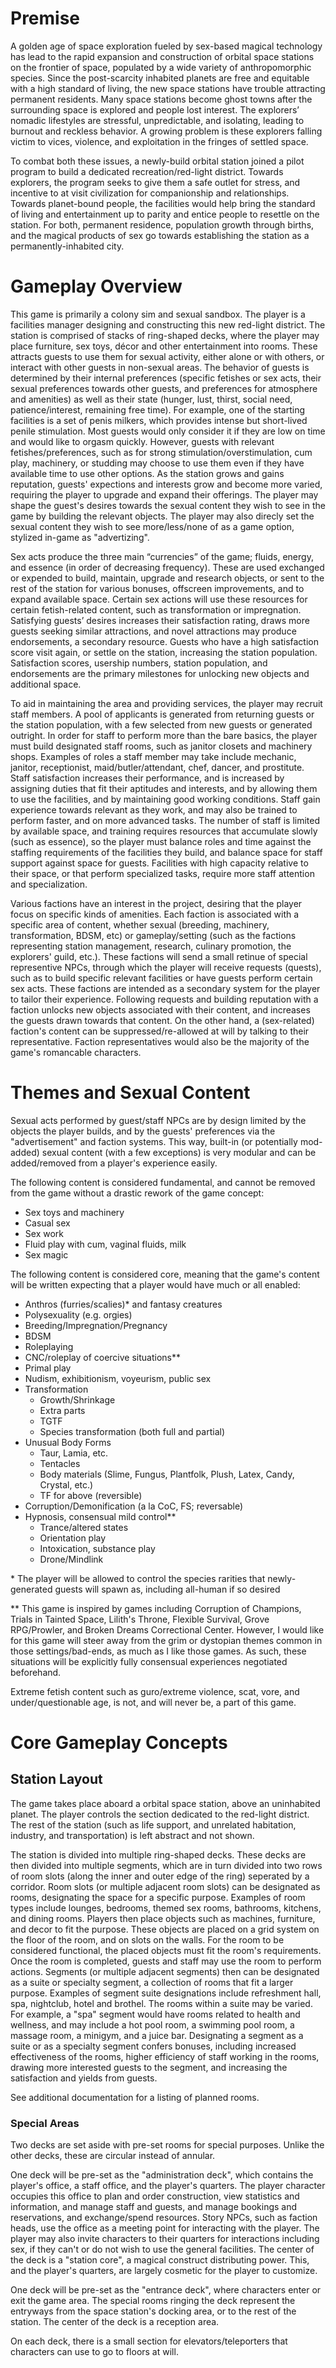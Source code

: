# Premise
A golden age of space exploration fueled by sex-based magical technology has lead to the rapid expansion and construction of orbital space stations on the frontier of space, populated by a wide variety of anthropomorphic species. Since the post-scarcity inhabited planets are free and equitable with a high standard of living, the new space stations have trouble attracting permanent residents. Many space stations become ghost towns after the surrounding space is explored and people lost interest. The explorers’ nomadic lifestyles are stressful, unpredictable, and isolating, leading to burnout and reckless behavior. A growing problem is these explorers falling victim to vices, violence, and exploitation in the fringes of settled space. 

To combat both these issues, a newly-build orbital station joined a pilot program to build a dedicated recreation/red-light district. Towards explorers, the program seeks to give them a safe outlet for stress, and incentive to at visit civilization for companionship and relationships. Towards planet-bound people, the facilities would help bring the standard of living and entertainment up to parity and entice people to resettle on the station. For both, permanent residence, population growth through births, and the magical products of sex go towards establishing the station as a permanently-inhabited city.
# Gameplay Overview
This game is primarily a colony sim and sexual sandbox. The player is a facilities manager designing and constructing this new red-light district. The station is comprised of stacks of ring-shaped decks, where the player may place furniture, sex toys, décor and other entertainment into rooms. These attracts guests to use them for sexual activity, either alone or with others, or interact with other guests in non-sexual areas. The behavior of guests is determined by their internal preferences (specific fetishes or sex acts, their sexual preferences towards other guests, and preferences for atmosphere and amenities) as well as their state (hunger, lust, thirst, social need, patience/interest, remaining free time). For example, one of the starting facilities is a set of penis milkers, which provides intense but short-lived penile stimulation. Most guests would only consider it if they are low on time and would like to orgasm quickly. However, guests with relevant fetishes/preferences, such as for strong stimulation/overstimulation, cum play, machinery, or studding may choose to use them even if they have available time to use other options. As the station grows and gains reputation, guests' expections and interests grow and become more varied, requiring the player to upgrade and expand their offerings. The player may shape the guest's desires towards the sexual content they wish to see in the game by building the relevant objects. The player may also direcly set the sexual content they wish to see more/less/none of as a game option, stylized in-game as "advertizing".

Sex acts produce the three main “currencies” of the game; fluids, energy, and essence (in order of decreasing frequency). These are used exchanged or expended to build, maintain, upgrade and research objects, or sent to the rest of the station for various bonuses, offscreen improvements, and to expand available space. Certain sex actions will use these resources for certain fetish-related content, such as transformation or impregnation. Satisfying guests’ desires increases their satisfaction rating, draws more guests seeking similar attractions, and novel attractions may produce endorsements, a secondary resource. Guests who have a high satisfaction score visit again, or settle on the station, increasing the station population. Satisfaction scores, usership numbers, station population, and endorsements are the primary milestones for unlocking new objects and additional space.

To aid in maintaining the area and providing services, the player may recruit staff members. A pool of applicants is generated from returning guests or the station population, with a few selected from new guests or generated outright. In order for staff to perform more than the bare basics, the player must build designated staff rooms, such as janitor closets and machinery shops. Examples of roles a staff member may take include mechanic, janitor, receptionist, maid/butler/attendant, chef, dancer, and prostitute. Staff satisfaction increases their performance, and is increased by assigning duties that fit their aptitudes and interests, and by allowing them to use the facilities, and by maintaining good working conditions. Staff gain experience towards relevant as they work, and may also be trained to perform faster, and on more advanced tasks. The number of staff is limited by available space, and training requires resources that accumulate slowly (such as essence), so the player must balance roles and time against the staffing requirements of the facilities they build, and balance space for staff support against space for guests. Facilities with high capacity relative to their space, or that perform specialized tasks, require more staff attention and specialization.

Various factions have an interest in the project, desiring that the player focus on specific kinds of amenities. Each faction is associated with a specific area of content, whether sexual (breeding, machinery, transformation, BDSM, etc) or gameplay/setting (such as the factions representing station management, research, culinary promotion, the explorers' guild, etc.). These factions will send a small retinue of special representive NPCs, through which the player will receive requests (quests), such as to build specific relevant facilities or have guests perform certain sex acts. These factions are intended as a secondary system for the player to tailor their experience. Following requests and building reputation with a faction unlocks new objects associated with their content, and increases the guests drawn towards that content. On the other hand, a (sex-related) faction's content can be suppressed/re-allowed at will by talking to their representative. Faction representatives would also be the majority of the game's romancable characters.
# Themes and Sexual Content
Sexual acts performed by guest/staff NPCs are by design limited by the objects the player builds, and by the guests' preferences via the "advertisement" and faction systems. This way, built-in (or potentially mod-added) sexual content (with a few exceptions) is very modular and can be added/removed from a player's experience easily.

The following content is considered fundamental, and cannot be removed from the game without a drastic rework of the game concept:
 - Sex toys and machinery
 - Casual sex
 - Sex work
 - Fluid play with cum, vaginal fluids, milk
 - Sex magic
 
The following content is considered core, meaning that the game's content will be written expecting that a player would have much or all enabled:
 - Anthros (furries/scalies)\* and fantasy creatures
 - Polysexuality (e.g. orgies)
 - Breeding/Impregnation/Pregnancy
 - BDSM
 - Roleplaying
 - CNC/roleplay of coercive situations\*\*
 - Primal play
 - Nudism, exhibitionism, voyeurism, public sex
 - Transformation
   - Growth/Shrinkage
   - Extra parts
   - TGTF
   - Species transformation (both full and partial)
 - Unusual Body Forms
   - Taur, Lamia, etc.
   - Tentacles
   - Body materials (Slime, Fungus, Plantfolk, Plush, Latex, Candy, Crystal, etc.) 
   - TF for above (reversible)
 - Corruption/Demonification (a la CoC, FS; reversable)
 - Hypnosis, consensual mild control\*\*
   - Trance/altered states
   - Orientation play
   - Intoxication, substance play
   - Drone/Mindlink

\* The player will be allowed to control the species rarities that newly-generated guests will spawn as, including all-human if so desired

\*\* This game is inspired by games including Corruption of Champions, Trials in Tainted Space, Lilith's Throne, Flexible Survival, Grove RPG/Prowler, and Broken Dreams Correctional Center. However, I would like for this game will steer away from the grim or dystopian themes common in those settings/bad-ends, as much as I like those games. As such, these situations will be explicitly fully consensual experiences negotiated beforehand.

Extreme fetish content such as guro/extreme violence, scat, vore, and under/questionable age, is not, and will never be, a part of this game.
# Core Gameplay Concepts
## Station Layout
The game takes place aboard a orbital space station, above an uninhabited planet. The player controls the section dedicated to the red-light district. The rest of the station (such as life support, and unrelated habitation, industry, and transportation) is left abstract and not shown.

The station is divided into multiple ring-shaped decks. These decks are then divided into multiple segments, which are in turn divided into two rows of room slots (along the inner and outer edge of the ring) seperated by a corridor. Room slots (or multiple adjacent room slots) can be designated as rooms, designating the space for a specific purpose. Examples of room types include lounges, bedrooms, themed sex rooms, bathrooms, kitchens, and dining rooms. Players then place objects such as machines, furniture, and decor to fit the purpose. These objects are placed on a grid system on the floor of the room, and on slots on the walls. For the room to be considered functional, the placed objects must fit the room's requirements. Once the room is completed, guests and staff may use the room to perform actions. Segments (or multiple adjacent segments) then can be designated as a suite or specialty segment, a collection of rooms that fit a larger purpose. Examples of segment suite designations include refreshment hall, spa, nightclub, hotel and brothel. The rooms within a suite may be varied. For example, a "spa" segment would have rooms related to health and wellness, and may include a hot pool room, a swimming pool room, a massage room, a minigym, and a juice bar. Designating a segment as a suite or as a specialty segment confers bonuses, including increased effectiveness of the rooms, higher efficiency of staff working in the rooms, drawing more interested guests to the segment, and increasing the satisfaction and yields from guests. 

See additional documentation for a listing of planned rooms.

### Special Areas
Two decks are set aside with pre-set rooms for special purposes. Unlike the other decks, these are circular instead of annular.

One deck will be pre-set as the "administration deck", which contains the player's office, a staff office, and the player's quarters. The player character occupies this office to plan and order construction, view statistics and information, and manage staff and guests, and manage bookings and reservations, and exchange/spend resources. Story NPCs, such as faction heads, use the office as a meeting point for interacting with the player. The player may also invite characters to their quarters for interactions including sex, if they can't or do not wish to use the general facilities. The center of the deck is a "station core", a magical construct distributing power. This, and the player's quarters, are largely cosmetic for the player to customize.

One deck will be pre-set as the "entrance deck", where characters enter or exit the game area. The special rooms ringing the deck represent the entryways from the space station's docking area, or to the rest of the station. The center of the deck is a reception area.

On each deck, there is a small section for elevators/teleporters that characters can use to go to floors at will.

